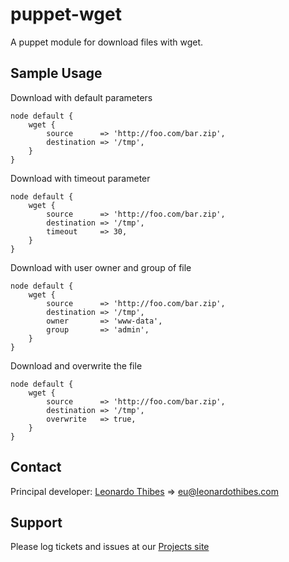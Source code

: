 puppet-wget
===========

A puppet module for download files with wget.

## Sample Usage
Download with default parameters
```
node default {
	wget {
		source      => 'http://foo.com/bar.zip',
		destination => '/tmp',
	}
}
```

Download with timeout parameter
```
node default {
	wget {
		source      => 'http://foo.com/bar.zip',
		destination => '/tmp',
		timeout     => 30,
	}
}
```

Download with user owner and group of file
```
node default {
	wget {
		source      => 'http://foo.com/bar.zip',
		destination => '/tmp',
		owner       => 'www-data',
		group       => 'admin',
	}
}
```

Download and overwrite the file
```
node default {
	wget {
		source      => 'http://foo.com/bar.zip',
		destination => '/tmp',
		overwrite   => true,
	}
}
```

Contact
-------

Principal developer:
	[Leonardo Thibes](http://leonardothibes.com) => [eu@leonardothibes.com](mailto:eu@leonardothibes.com)

Support
-------

Please log tickets and issues at our [Projects site](https://github.com/leonardothibes/puppet-wget/issues)
